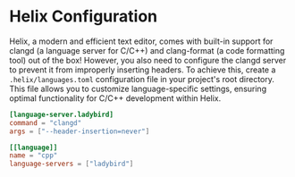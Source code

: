 # Helix Configuration
Helix, a modern and efficient text editor, comes with built-in support for clangd (a language server for C/C++) and clang-format (a code formatting tool) out of the box! However, you also need to configure the clangd server to prevent it from improperly inserting headers. To achieve this, create a `.helix/languages.toml` configuration file in your project's root directory. This file allows you to customize language-specific settings, ensuring optimal functionality for C/C++ development within Helix.
```toml
[language-server.ladybird]
command = "clangd"
args = ["--header-insertion=never"]

[[language]]
name = "cpp"
language-servers = ["ladybird"]
```
